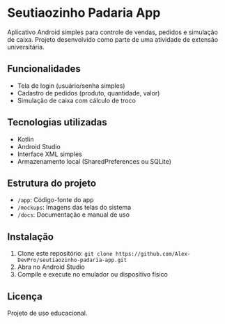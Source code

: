# Seutiaozinho Padaria App

Aplicativo Android simples para controle de vendas, pedidos e simulação de caixa.
Projeto desenvolvido como parte de uma atividade de extensão universitária.

## Funcionalidades
- Tela de login (usuário/senha simples)
- Cadastro de pedidos (produto, quantidade, valor)
- Simulação de caixa com cálculo de troco

## Tecnologias utilizadas
- Kotlin
- Android Studio
- Interface XML simples
- Armazenamento local (SharedPreferences ou SQLite)

## Estrutura do projeto
- `/app`: Código-fonte do app
- `/mockups`: Imagens das telas do sistema
- `/docs`: Documentação e manual de uso

## Instalação
1. Clone este repositório: `git clone https://github.com/Alex-DevPro/seutiaozinho-padaria-app.git`
2. Abra no Android Studio
3. Compile e execute no emulador ou dispositivo físico

## Licença
Projeto de uso educacional.
